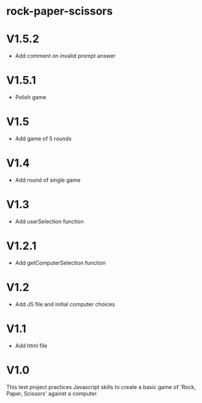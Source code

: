 # rock-paper-scissors
<h1>V1.5.2</h1>
<ul>
<li> Add comment on invalid prompt answer
</li>
</ul>

<h1>V1.5.1</h1>
<ul>
<li> Polish game
</li>
</ul>

<h1>V1.5</h1>
<ul>
<li> Add game of 5 rounds
</li>
</ul>

<h1>V1.4</h1>
<ul>
<li> Add round of single game
</li>
</ul>

<h1>V1.3</h1>
<ul>
<li> Add userSelection function
</li>
</ul>

<h1>V1.2.1</h1>
<ul>
<li> Add getComputerSelection function
</li>
</ul>

<h1>V1.2</h1>
<ul>
<li> Add JS file and initial computer choices
</li>
</ul>

<h1>V1.1</h1>
<ul>
<li> Add html file
</li>
</ul>

<h1>V1.0</h1>
This test project practices Javascript skills to create a basic game of 'Rock, Paper, Scissors' against a computer. 